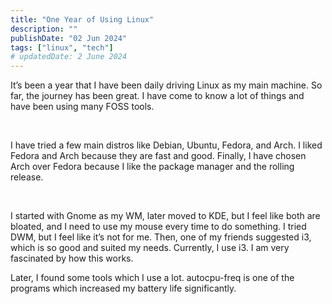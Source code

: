 ```yaml
---
title: "One Year of Using Linux"
description: ""
publishDate: "02 Jun 2024"
tags: ["linux", "tech"]
# updatedDate: 2 June 2024
---
```


It’s been a year that I have been daily driving Linux as my main machine. So far, the journey has been great. I have come to know a lot of things and have been using many FOSS tools.

<br/>

I have tried a few main distros like Debian, Ubuntu, Fedora, and Arch. I liked Fedora and Arch because they are fast and good. Finally, I have chosen Arch over Fedora because I like the package manager and the rolling release.

<br/>

I started with Gnome as my WM, later moved to KDE, but I feel like both are bloated, and I need to use my mouse every time to do something. I tried DWM, but I feel like it’s not for me. Then, one of my friends suggested i3, which is so good and suited my needs. Currently, I use i3. I am very fascinated by how this works.


Later, I found some tools which I use a lot. autocpu-freq is one of the programs which increased my battery life significantly.